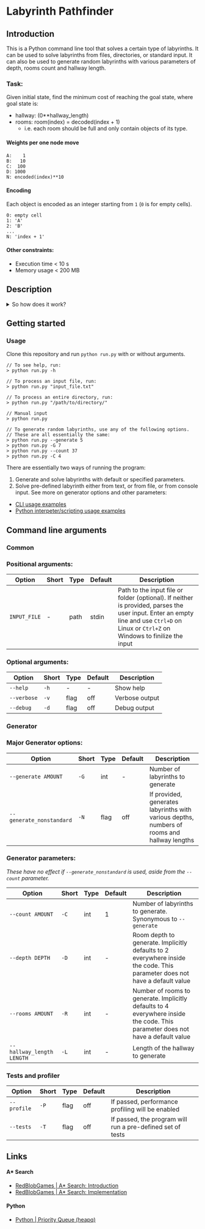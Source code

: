 # Labyrinth Pathfinder

## Introduction

This is a Python command line tool that solves a certain type of labyrinths.
It can be used to solve labyrinths from files, directories, or standard input.
It can also be used to generate random labyrinths with various parameters of depth, rooms count and hallway length.

### Task:
Given initial state, find the minimum cost of reaching the goal state, where goal state is:
- hallway: (0**hallway_length)
- rooms: room(index) = decoded(index + 1)
   - i.e. each room should be full and only contain objects of its type. 

#### Weights per one node move
```
A:    1
B:   10
C:  100
D: 1000
N: encoded(index)**10
```
  
#### Encoding
Each object is encoded as an integer starting from `1` (`0` is for empty cells).
```
0: empty cell
1: 'A'
2: 'B'
...
N: 'index + 1'
```

#### Other constraints:
- Execution time < 10 s
- Memory usage < 200 MB

## Description

<details closed>

<summary>So how does it work?</summary>

### A* Search

It uses [A* Search algorythm](https://www.redblobgames.com/pathfinding/a-star/introduction.html) to solve the labyrinths. Estimates the lowest cost to reach the goal with heuristic function. It assumes that:
   1. There are no other objects in the labyrinth;
   2. We exit/enter the closest cell in both rooms.

Results of the heuristic function are then added to the cost of the current state
to put an estimate on minimal completion cost. This estimate is then used to
order a heap containing possible moves.

f_score (best_estimate): Is a total estimate of cost so far + best approximation.\
At the start:
f_score = 0 + initial_heuristic = initial_heuristic

Afterwards:
f_score = g_score + h_score\
Which translates to:\
cost_best_possible = cost_current + cost_heuristic

### Heapq

[Heapq](https://docs.python.org/3/library/heapq.html) (Python's priority queue) is a data structure that orders heap in a binary tree. Each parent leaf has children so that: child_left < parent < child_right. This is used to order all possible moves in the A* Search algorythm. The first element of the heap (root of the tree) is always the smallest element.

Heapq is ordered by the first element. If the first element is the same, it orders by the second element, and so on. Current implementation uses move counter as the second element, so it serves as an ID.

Addition: `heapq.heappush(heap, new_entry)`  | O(n logn)\
Retrieval: `heapq.heapop(heap)`              | O(n logn)\
Peek: `heap[0]`                              | O(1)

### State representation

State is stored as its own hashable object, containg two tuples representing hallway and rooms:

```python
state = State(Tuple(int), Tuple(Tuple(int, ...), ...))
```
Hash is then pre-computed and stored for easier and faster access.

Each object is encoded as an integer starting from `1` (`0` is for empty cells).
0: empty cell
1: `A`
2: `B`
...
N: `index + 1`

Next step would be to use binary encoding, where a single integer could represent the whole state (each cell only taking three bits). It would drastically reduce memory usage and provide hashing alternative: the resulting number would be its own hash.

</details>

## Getting started

### Usage

Clone this repository and run `python run.py` with or without arguments.
```shell
// To see help, run:
> python run.py -h

// To process an input file, run:
> python run.py "input_file.txt"

// To process an entire directory, run:
> python run.py "/path/to/directory/"

// Manual input
> python run.py

// To generate random labyrinths, use any of the following options.
// These are all essentially the same:
> python run.py --generate 5
> python run.py -G 7
> python run.py --count 37
> python run.py -C 4
```

There are essentially two ways of running the program:
1. Generate and solve labyrinths with default or specified parameters.
2. Solve pre-defined labyrinth either from text, or from file, or from console input.
See more on generator options and other parameters:

- [CLI usage examples](docs/examples/cli.md)
- [Python interpeter/scripting usage examples](docs/examples/scripting.md)


## Command line arguments

### Common
### Positional arguments:
| Option | Short | Type | Default | Description |
|--------|-------|------|---------|-------------|
| `INPUT_FILE` | - | path | stdin | Path to the input file or folder (optional). If neither is provided, parses the user input. Enter an empty line and use `Ctrl+D` on Linux or `Ctrl+Z` on Windows to finilize the input |

### Optional arguments:
| Option | Short | Type | Default | Description |
|--------|-------|------|---------|-------------|
| `--help` | `-h` | - | - | Show help |
| `--verbose` | `-v` | flag | off | Verbose output |
| `--debug` | `-d` | flag | off | Debug output |

### Generator
### Major Generator options:
| Option | Short | Type | Default | Description |
|--------|-------|------|---------|-------------|
| `--generate AMOUNT` | `-G` | int | - | Number of labyrinths to generate |
| `--generate_nonstandard` | `-N` | flag | off | If provided, generates labyrinths with various depths, numbers of rooms and hallway lengths |

### Generator parameters:
*These have no effect if `--generate_nonstandard` is used, aside from the `--count` parameter.*

| Option | Short | Type | Default | Description |
|--------|-------|------|---------|-------------|
| `--count AMOUNT` | `-C` | int | 1 | Number of labyrinths to generate. Synonymous to `--generate` |
| `--depth DEPTH` | `-D` | int | - | Room depth to generate. Implicitly defaults to 2 everywhere inside the code. This parameter does not have a default value |
| `--rooms AMOUNT` | `-R` | int | - | Number of rooms to generate. Implicitly defaults to 4 everywhere inside the code. This parameter does not have a default value |
| `--hallway_length LENGTH` | `-L` | int | - | Length of the hallway to generate |

### Tests and profiler
| Option | Short | Type | Default | Description |
|--------|-------|------|---------|-------------|
| `--profile` | `-P` | flag | off | If passed, performance profiling will be enabled |
| `--tests` | `-T` | flag | off | If passed, the program will run a pre-defined set of tests |

## Links

#### A* Search
- [RedBlobGames | A* Search: Introduction](https://www.redblobgames.com/pathfinding/a-star/introduction.html)
- [RedBlobGames | A* Search: Implementation](https://www.redblobgames.com/pathfinding/a-star/implementation.html)

#### Python
- [Python | Priority Queue (heapq)](https://docs.python.org/3/library/heapq.html)
